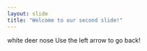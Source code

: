 ```yaml
---
layout: slide
title: "Welcome to our second slide!"
---
```

white deer nose
Use the left arrow to go back!
